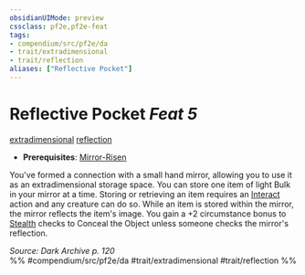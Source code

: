 ```yaml
---
obsidianUIMode: preview
cssclass: pf2e,pf2e-feat
tags:
- compendium/src/pf2e/da
- trait/extradimensional
- trait/reflection
aliases: ["Reflective Pocket"]
---
```

# Reflective Pocket  *Feat 5*  
[extradimensional](../../Rules/traits/extradimensional.md)  [reflection](../../Rules/traits/reflection-da.md)  

- **Prerequisites**: [Mirror-Risen](mirror-risen-da.md)

You've formed a connection with a small hand mirror, allowing you to use it as an extradimensional storage space. You can store one item of light Bulk in your mirror at a time. Storing or retrieving an item requires an [Interact](../../Rules/actions/interact.md) action and any creature can do so. While an item is stored within the mirror, the mirror reflects the item's image. You gain a +2 circumstance bonus to [Stealth](../skills.md#Stealth) checks to Conceal the Object unless someone checks the mirror's reflection.

*Source: Dark Archive p. 120*  
%% #compendium/src/pf2e/da #trait/extradimensional #trait/reflection %%